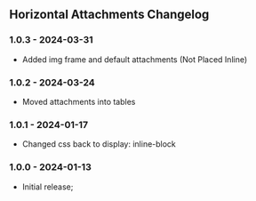 ## Horizontal Attachments Changelog

### 1.0.3 - 2024-03-31
- Added img frame and default attachments (Not Placed Inline)

### 1.0.2 - 2024-03-24
- Moved attachments into tables

### 1.0.1 - 2024-01-17
- Changed css back to display: inline-block

### 1.0.0 - 2024-01-13
- Initial release;
